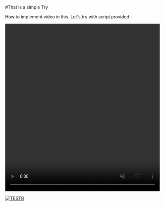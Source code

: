 #That is a simple Try 

How to implement video in this.
Let's try with script provided :


<div class="row post-image-bg">
<video width="99%" height="540" autoplay loop muted>
<source src="https://mycore.core-cloud.net/index.php/s/1jlSWjbJMCDsxtM" type="video/webm">
</video>
</div>

[![TESTB](https://video-to-markdown.netlify.com/.netlify/functions/image?url=https%3A%2F%2Fwww.youtube.com%2Fwatch%3Fv%3DwwiiTjneNVM)](https://www.youtube.com/watch?v=wwiiTjneNVM "TESTB")
